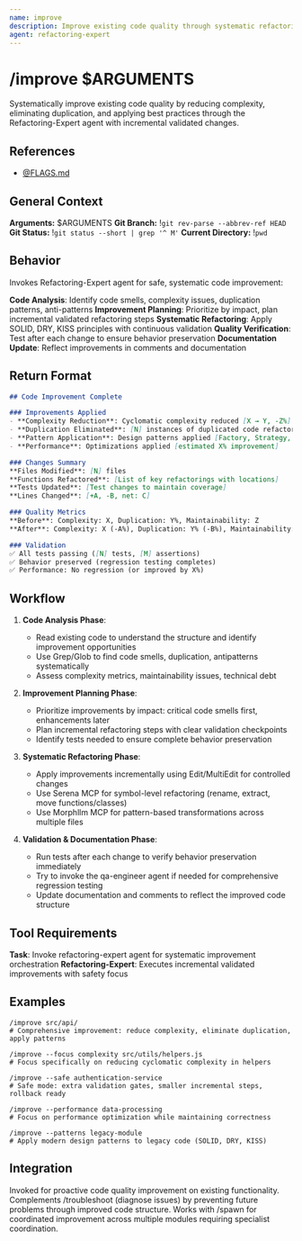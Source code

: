 ```yaml
---
name: improve
description: Improve existing code quality through systematic refactoring without breaking functionality
agent: refactoring-expert
---
```


# /improve $ARGUMENTS

Systematically improve existing code quality by reducing complexity, eliminating duplication, and applying best practices through the Refactoring-Expert agent with incremental validated changes.

## References
- [@FLAGS.md](../FLAGS.md)

## General Context
**Arguments:** $ARGUMENTS
**Git Branch:** !`git rev-parse --abbrev-ref HEAD`
**Git Status:** !`git status --short | grep '^ M'`
**Current Directory:** !`pwd`

## Behavior

Invokes Refactoring-Expert agent for safe, systematic code improvement:

**Code Analysis**: Identify code smells, complexity issues, duplication patterns, anti-patterns
**Improvement Planning**: Prioritize by impact, plan incremental validated refactoring steps
**Systematic Refactoring**: Apply SOLID, DRY, KISS principles with continuous validation
**Quality Verification**: Test after each change to ensure behavior preservation
**Documentation Update**: Reflect improvements in comments and documentation

## Return Format

```markdown
## Code Improvement Complete

### Improvements Applied
- **Complexity Reduction**: Cyclomatic complexity reduced [X → Y, -Z%]
- **Duplication Eliminated**: [N] instances of duplicated code refactored
- **Pattern Application**: Design patterns applied [Factory, Strategy, Observer]
- **Performance**: Optimizations applied [estimated X% improvement]

### Changes Summary
**Files Modified**: [N] files
**Functions Refactored**: [List of key refactorings with locations]
**Tests Updated**: [Test changes to maintain coverage]
**Lines Changed**: [+A, -B, net: C]

### Quality Metrics
**Before**: Complexity: X, Duplication: Y%, Maintainability: Z
**After**: Complexity: X (-A%), Duplication: Y% (-B%), Maintainability: Z (+C%)

### Validation
✅ All tests passing ([N] tests, [M] assertions)
✅ Behavior preserved (regression testing completes)
✅ Performance: No regression (or improved by X%)
```

## Workflow

1. **Code Analysis Phase**:
   - Read existing code to understand the structure and identify improvement opportunities
   - Use Grep/Glob to find code smells, duplication, antipatterns systematically
   - Assess complexity metrics, maintainability issues, technical debt

2. **Improvement Planning Phase**:
   - Prioritize improvements by impact: critical code smells first, enhancements later
   - Plan incremental refactoring steps with clear validation checkpoints
   - Identify tests needed to ensure complete behavior preservation

3. **Systematic Refactoring Phase**:
   - Apply improvements incrementally using Edit/MultiEdit for controlled changes
   - Use Serena MCP for symbol-level refactoring (rename, extract, move functions/classes)
   - Use Morphllm MCP for pattern-based transformations across multiple files

4. **Validation & Documentation Phase**:
   - Run tests after each change to verify behavior preservation immediately
   - Try to invoke the qa-engineer agent if needed for comprehensive regression testing
   - Update documentation and comments to reflect the improved code structure

## Tool Requirements

**Task**: Invoke refactoring-expert agent for systematic improvement orchestration
**Refactoring-Expert**: Executes incremental validated improvements with safety focus

## Examples

```
/improve src/api/
# Comprehensive improvement: reduce complexity, eliminate duplication, apply patterns

/improve --focus complexity src/utils/helpers.js
# Focus specifically on reducing cyclomatic complexity in helpers

/improve --safe authentication-service
# Safe mode: extra validation gates, smaller incremental steps, rollback ready

/improve --performance data-processing
# Focus on performance optimization while maintaining correctness

/improve --patterns legacy-module
# Apply modern design patterns to legacy code (SOLID, DRY, KISS)
```

## Integration

Invoked for proactive code quality improvement on existing functionality. Complements /troubleshoot (diagnose issues) by preventing future problems through improved code structure. Works with /spawn for coordinated improvement across multiple modules requiring specialist coordination.
